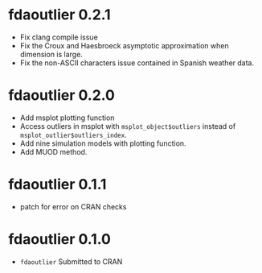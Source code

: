 # fdaoutlier 0.2.1
* Fix clang compile issue
* Fix the Croux and Haesbroeck asymptotic approximation when dimension is large.
* Fix the non-ASCII characters issue contained in Spanish weather data.

# fdaoutlier 0.2.0
* Add msplot plotting function
* Access outliers in msplot with `msplot_object$outliers` instead of `msplot_outlier$outliers_index`.
* Add nine simulation models with plotting function.
* Add MUOD method.

# fdaoutlier 0.1.1
* patch for error on CRAN checks

# fdaoutlier 0.1.0
* `fdaoutlier` Submitted to CRAN
